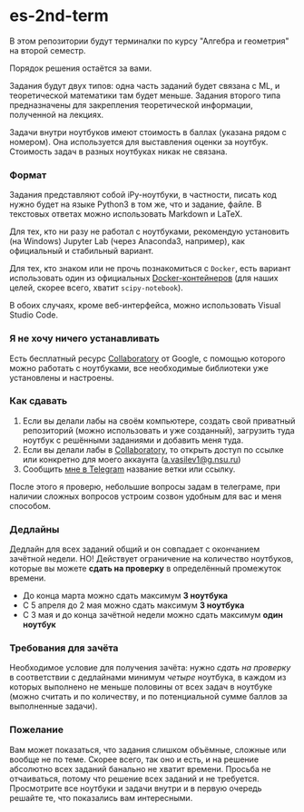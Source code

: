 # es-2nd-term
В этом репозитории будут терминалки по курсу "Алгебра и геометрия" на второй семестр.

Порядок решения остаётся за вами.

Задания будут двух типов: одна часть заданий будет связана с ML, и теоретической математики там будет меньше. Задания второго типа предназначены для закрепления теоретической информации, полученной на лекциях.

Задачи внутри ноутбуков имеют стоимость в баллах (указана рядом с номером). Она используется для выставления оценки за ноутбук. Стоимость задач в разных ноутбуках никак не связана.

### Формат

Задания представляют собой iPy-ноутбуки, в частности, писать код нужно будет на языке Python3 в том же, что и задание, файле. В текстовых ответах можно использовать Markdown и LaTeX.

Для тех, кто ни разу не работал с ноутбуками, рекомендую установить (на Windows) Jupyter Lab (через Anaconda3, например), как официальный и стабильный вариант. 

Для тех, кто знаком или не прочь познакомиться с `Docker`, есть вариант использовать один из официальных [Docker-контейнеров](https://jupyter-docker-stacks.readthedocs.io/en/latest/using/selecting.html#core-stacks) (для наших целей, скорее всего, хватит `scipy-notebook`).

В обоих случаях, кроме веб-интерфейса, можно использовать Visual Studio Code.

### Я не хочу ничего устанавливать

Есть бесплатный ресурс [Collaboratory](http://colab.research.google.com) от Google, с помощью которого можно работать с ноутбуками, все необходимые библиотеки уже установлены и настроены. 

### Как сдавать

1. Если вы делали лабы на своём компьютере, создать свой приватный репозиторий (можно использовать и уже созданный), загрузить туда ноутбук с решёнными заданиями и добавить меня туда. 
2. Если вы делали лабы в [Collaboratory](https://colab.research.google.com/notebooks/intro.ipynb), то открыть доступ по ссылке или конкретно для моего аккаунта (a.vasilev1@g.nsu.ru)
2. Сообщить [мне в Telegram](https://t.me/xrzvs) название ветки или ссылку.

После этого я проверю, небольшие вопросы задам в телеграме, при наличии сложных вопросов устроим созвон удобным для вас и меня способом.


### Дедлайны

Дедлайн для всех заданий общий и он совпадает с окончанием зачётной недели.
НО! Действует ограничение на количество ноутбуков, которые вы можете **сдать на проверку** в определённый промежуток времени. 

- До конца марта можно сдать максимум **3 ноутбука**
- С 5 апреля до 2 мая можно сдать максимум **3 ноутбука**
- С 3 мая и до конца зачётной недели можно сдать максимум **один ноутбук**

### Требования для зачёта

Необходимое условие для получения зачёта: нужно *сдать на проверку* в соответствии с дедлайнами минимум *четыре* ноутбука, в каждом из которых выполнено не меньше половины от всех задач в ноутбуке (можно считать и по количеству, и по потенциальной сумме баллов за выполненные задачи).

### Пожелание

Вам может показаться, что задания слишком объёмные, сложные или вообще не по теме. Скорее всего, так оно и есть, и на решение абсолютно всех заданий банально не хватит времени. Просьба не отчаиваться, потому что решение всех заданий и не требуется. Просмотрите все ноутбуки и задачи внутри и в первую очередь решайте те, что показались вам интересными. 



